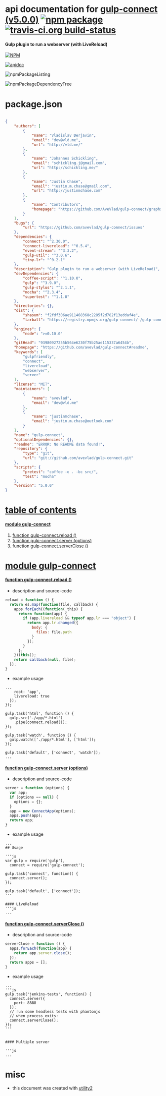 # api documentation for  [gulp-connect (v5.0.0)](https://github.com/avevlad/gulp-connect#readme)  [![npm package](https://img.shields.io/npm/v/npmdoc-gulp-connect.svg?style=flat-square)](https://www.npmjs.org/package/npmdoc-gulp-connect) [![travis-ci.org build-status](https://api.travis-ci.org/npmdoc/node-npmdoc-gulp-connect.svg)](https://travis-ci.org/npmdoc/node-npmdoc-gulp-connect)
#### Gulp plugin to run a webserver (with LiveReload)

[![NPM](https://nodei.co/npm/gulp-connect.png?downloads=true)](https://www.npmjs.com/package/gulp-connect)

[![apidoc](https://npmdoc.github.io/node-npmdoc-gulp-connect/build/screenCapture.buildNpmdoc.browser.%2Fhome%2Ftravis%2Fbuild%2Fnpmdoc%2Fnode-npmdoc-gulp-connect%2Ftmp%2Fbuild%2Fapidoc.html.png)](https://npmdoc.github.io/node-npmdoc-gulp-connect/build/apidoc.html)

![npmPackageListing](https://npmdoc.github.io/node-npmdoc-gulp-connect/build/screenCapture.npmPackageListing.svg)

![npmPackageDependencyTree](https://npmdoc.github.io/node-npmdoc-gulp-connect/build/screenCapture.npmPackageDependencyTree.svg)



# package.json

```json

{
    "authors": [
        {
            "name": "Vladislav Derjavin",
            "email": "dev@vld.me",
            "url": "http://vld.me/"
        },
        {
            "name": "Johannes Schickling",
            "email": "schickling.j@gmail.com",
            "url": "http://schickling.me/"
        },
        {
            "name": "Justin Chase",
            "email": "justin.m.chase@gmail.com",
            "url": "http://justinmchase.com"
        },
        {
            "name": "Contributors",
            "homepage": "https://github.com/AveVlad/gulp-connect/graphs/contributors"
        }
    ],
    "bugs": {
        "url": "https://github.com/avevlad/gulp-connect/issues"
    },
    "dependencies": {
        "connect": "^2.30.0",
        "connect-livereload": "^0.5.4",
        "event-stream": "^3.3.2",
        "gulp-util": "^3.0.6",
        "tiny-lr": "^0.2.1"
    },
    "description": "Gulp plugin to run a webserver (with LiveReload)",
    "devDependencies": {
        "coffee-script": "^1.10.0",
        "gulp": "^3.9.0",
        "gulp-stylus": "^2.1.1",
        "mocha": "^2.3.4",
        "supertest": "^1.1.0"
    },
    "directories": {},
    "dist": {
        "shasum": "f2fdf306ae911468368c2285f2d782f13eddaf4e",
        "tarball": "https://registry.npmjs.org/gulp-connect/-/gulp-connect-5.0.0.tgz"
    },
    "engines": {
        "node": ">=0.10.0"
    },
    "gitHead": "93980927255b564e6230f75b25ae115337a6454b",
    "homepage": "https://github.com/avevlad/gulp-connect#readme",
    "keywords": [
        "gulpfriendly",
        "connect",
        "livereload",
        "webserver",
        "server"
    ],
    "license": "MIT",
    "maintainers": [
        {
            "name": "avevlad",
            "email": "dev@vld.me"
        },
        {
            "name": "justinmchase",
            "email": "justin.m.chase@outlook.com"
        }
    ],
    "name": "gulp-connect",
    "optionalDependencies": {},
    "readme": "ERROR: No README data found!",
    "repository": {
        "type": "git",
        "url": "git://github.com/avevlad/gulp-connect.git"
    },
    "scripts": {
        "pretest": "coffee -o . -bc src/",
        "test": "mocha"
    },
    "version": "5.0.0"
}
```



# <a name="apidoc.tableOfContents"></a>[table of contents](#apidoc.tableOfContents)

#### [module gulp-connect](#apidoc.module.gulp-connect)
1.  [function <span class="apidocSignatureSpan">gulp-connect.</span>reload ()](#apidoc.element.gulp-connect.reload)
1.  [function <span class="apidocSignatureSpan">gulp-connect.</span>server (options)](#apidoc.element.gulp-connect.server)
1.  [function <span class="apidocSignatureSpan">gulp-connect.</span>serverClose ()](#apidoc.element.gulp-connect.serverClose)



# <a name="apidoc.module.gulp-connect"></a>[module gulp-connect](#apidoc.module.gulp-connect)

#### <a name="apidoc.element.gulp-connect.reload"></a>[function <span class="apidocSignatureSpan">gulp-connect.</span>reload ()](#apidoc.element.gulp-connect.reload)
- description and source-code
```javascript
reload = function () {
  return es.map(function(file, callback) {
    apps.forEach((function(_this) {
      return function(app) {
        if (app.livereload && typeof app.lr === "object") {
          return app.lr.changed({
            body: {
              files: file.path
            }
          });
        }
      };
    })(this));
    return callback(null, file);
  });
}
```
- example usage
```shell
...
    root: 'app',
    livereload: true
  });
});

gulp.task('html', function () {
  gulp.src('./app/*.html')
    .pipe(connect.reload());
});

gulp.task('watch', function () {
  gulp.watch(['./app/*.html'], ['html']);
});

gulp.task('default', ['connect', 'watch']);
...
```

#### <a name="apidoc.element.gulp-connect.server"></a>[function <span class="apidocSignatureSpan">gulp-connect.</span>server (options)](#apidoc.element.gulp-connect.server)
- description and source-code
```javascript
server = function (options) {
  var app;
  if (options == null) {
    options = {};
  }
  app = new ConnectApp(options);
  apps.push(app);
  return app;
}
```
- example usage
```shell
...
## Usage

'''js
var gulp = require('gulp'),
  connect = require('gulp-connect');

gulp.task('connect', function() {
  connect.server();
});

gulp.task('default', ['connect']);
'''

#### LiveReload
'''js
...
```

#### <a name="apidoc.element.gulp-connect.serverClose"></a>[function <span class="apidocSignatureSpan">gulp-connect.</span>serverClose ()](#apidoc.element.gulp-connect.serverClose)
- description and source-code
```javascript
serverClose = function () {
  apps.forEach(function(app) {
    return app.server.close();
  });
  return apps = [];
}
```
- example usage
```shell
...
'''js
gulp.task('jenkins-tests', function() {
  connect.server({
    port: 8888
  });
  // run some headless tests with phantomjs
  // when process exits:
  connect.serverClose();
});
'''


#### Multiple server

'''js
...
```



# misc
- this document was created with [utility2](https://github.com/kaizhu256/node-utility2)
